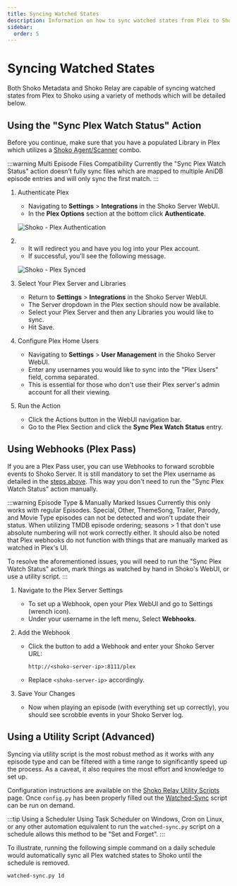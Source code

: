 ```yaml
---
title: Syncing Watched States
description: Information on how to sync watched states from Plex to Shoko.
sidebar:
  order: 5
---
```


# Syncing Watched States

Both Shoko Metadata and Shoko Relay are capable of syncing watched states from Plex to Shoko using a variety of methods
which will be detailed below.

## Using the "Sync Plex Watch Status" Action

Before you continue, make sure that you have a populated Library in Plex which utilizes
a [Shoko Agent/Scanner](/plex/installing-agents-scanners) combo.

:::warning Multi Episode Files Compatibility
Currently the "Sync Plex Watch Status" action doesn't fully sync files which are mapped to multiple AniDB episode
entries and will only sync the first match.
:::

1. Authenticate Plex

   - Navigating to **Settings** > **Integrations** in the Shoko Server WebUI.
   - In the **Plex Options** section at the bottom click **Authenticate**.

   ![Shoko - Plex Authentication](/images/shoko-relay/Shoko-Relay-Plex-Auth.jpg)

2. - It will redirect you and have you log into your Plex account.
   - If successful, you'll see the following message.

   ![Shoko - Plex Synced](/images/shoko-relay/Shoko-Relay-Plex-Synced.jpg)

3. Select Your Plex Server and Libraries

   - Return to **Settings** > **Integrations** in the Shoko Server WebUI.
   - The Server dropdown in the Plex section should now be available.
   - Select your Plex Server and then any Libraries you would like to sync.
   - Hit Save.

4. Configure Plex Home Users

   - Navigating to **Settings** > **User Management** in the Shoko Server WebUI.
   - Enter any usernames you would like to sync into the "Plex Users" field, comma separated.
   - This is essential for those who don't use their Plex server's admin account for all their viewing.

5. Run the Action
   - Click the Actions button in the WebUI navigation bar.
   - Go to the Plex Section and click the **Sync Plex Watch Status** entry.

## Using Webhooks (Plex Pass)

If you are a Plex Pass user, you can use Webhooks to forward scrobble events to Shoko Server. It is still mandatory to
set the Plex username as detailed in the [steps above](#using-the-sync-plex-watch-status-action). This way you don't
need to run the "Sync Plex Watch Status" action manually.

:::warning Episode Type & Manually Marked Issues
Currently this only works with regular Episodes. Special, Other, ThemeSong, Trailer, Parody, and Movie Type episodes can
not be detected and won't update their status. When utilizing TMDB episode ordering; seasons > 1 that don't use absolute
numbering will not work correctly either. It should also be noted that Plex webhooks do not function with things that are
manually marked as watched in Plex's UI.

To resolve the aforementioned issues, you will need to run the "Sync Plex Watch Status" action, mark things as watched
by hand in Shoko's WebUI, or use a utility script.
:::

1. Navigate to the Plex Server Settings

   - To set up a Webhook, open your Plex WebUI and go to Settings (wrench icon).
   - Under your username in the left menu, Select **Webhooks**.

2. Add the Webhook

   - Click the button to add a Webhook and enter your Shoko Server URL:
     ```
     http://<shoko-server-ip>:8111/plex
     ```
   - Replace `<shoko-server-ip>` accordingly.

3. Save Your Changes
   - Now when playing an episode (with everything set up correctly), you should see scrobble events in your Shoko
     Server log.

## Using a Utility Script (Advanced)

Syncing via utility script is the most robust method as it works with any episode type and can be filtered with a time
range to significantly speed up the process. As a caveat, it also requires the most effort and knowledge to set up.

Configuration instructions are available on the [Shoko Relay Utility Scripts](/plex/shoko-relay-utility-scripts) page. Once
`config.py` has been properly filled out the [Watched-Sync](/plex/shoko-relay-utility-scripts/#watched-sync) script can be
run on demand.

:::tip Using a Scheduler
Using Task Scheduler on Windows, Cron on Linux, or any other automation equivalent to run the `watched-sync.py` script
on a schedule allows this method to be "Set and Forget".
:::

To illustrate, running the following simple command on a daily schedule would automatically sync all Plex watched states
to Shoko until the schedule is removed.

```sh
watched-sync.py 1d
```
